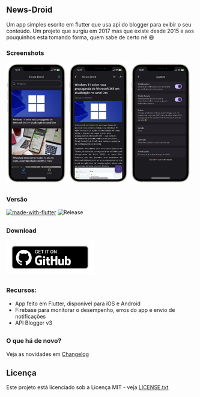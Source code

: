 ## News-Droid
Um app simples escrito em flutter que usa api do blogger para exibir o seu conteúdo. Um projeto que surgiu em 2017 mas que existe desde 2015 e aos pouquinhos esta tomando forma, quem sabe de certo né 😆

### Screenshots

<img src="screenshots/preview.png?raw=true" width="32%"> <img src="screenshots/preview2.png?raw=true" width="32%"> <img src="screenshots/preview3.png?raw=true" width="32%"> 
##

### Versão
[![made-with-flutter](https://img.shields.io/badge/Made%20with-Flutter-1f425f.svg)](https://flutter.dev/)
![Release](https://img.shields.io/github/v/release/hendrilmendes/News-Droid)
##

### Download

[<img src="img/get_github.png"
     alt="Download por GitHub"
     height="90">](https://github.com/hendrilmendes/News-Droid/releases)

##

### Recursos:

* App feito em Flutter, disponível para iOS e Android
* Firebase para monitorar o desempenho, erros do app e envio de notificações
* API Blogger v3
##

### O que há de novo?

Veja as novidades em [Changelog](https://github.com/hendrilmendes/News-Droid/blob/main/Changelog.md)

## Licença
Este projeto está licenciado sob a Licença MIT - veja [LICENSE.txt](LICENSE.txt)

